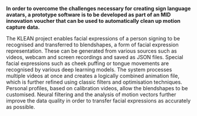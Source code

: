 <!--<TITLE>KLEAN - Analysis of AI-based cleaning of motion capture data for the use of sign language avatars<TITLE> -->
<!--<PARTNERS>Charamel GmbH,TH Köln<PARTNERS> -->
<!--<IMAGE>/files/mds/imgs/KLEAN.png<IMAGE> -->
<!--<TIME>2023 - 2024<TIME> -->

**In order to overcome the challenges necessary for creating sign language avatars, a prototype software is to be developed as part of an MID innovation voucher that can be used to automatically clean up motion capture data.**

The KLEAN project enables facial expressions of a person signing to be recognised and transferred to blendshapes, a form of facial expression representation. These can be generated from various sources such as videos, webcam and screen recordings and saved as JSON files. Special facial expressions such as cheek puffing or tongue movements are recognised by various deep learning models. The system processes multiple videos at once and creates a logically combined animation file, which is further refined using classic filters and optimisation techniques. Personal profiles, based on calibration videos, allow the blendshapes to be customised. Neural filtering and the analysis of motion vectors further improve the data quality in order to transfer facial expressions as accurately as possible.
